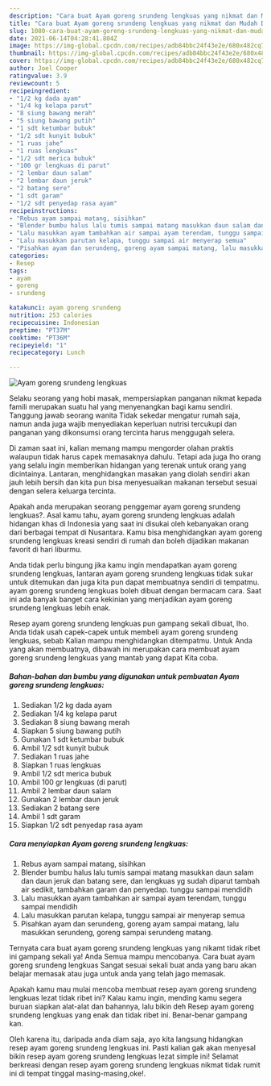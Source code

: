 ```yaml
---
description: "Cara buat Ayam goreng srundeng lengkuas yang nikmat dan Mudah Dibuat"
title: "Cara buat Ayam goreng srundeng lengkuas yang nikmat dan Mudah Dibuat"
slug: 1080-cara-buat-ayam-goreng-srundeng-lengkuas-yang-nikmat-dan-mudah-dibuat
date: 2021-06-14T04:28:41.804Z
image: https://img-global.cpcdn.com/recipes/adb84bbc24f43e2e/680x482cq70/ayam-goreng-srundeng-lengkuas-foto-resep-utama.jpg
thumbnail: https://img-global.cpcdn.com/recipes/adb84bbc24f43e2e/680x482cq70/ayam-goreng-srundeng-lengkuas-foto-resep-utama.jpg
cover: https://img-global.cpcdn.com/recipes/adb84bbc24f43e2e/680x482cq70/ayam-goreng-srundeng-lengkuas-foto-resep-utama.jpg
author: Joel Cooper
ratingvalue: 3.9
reviewcount: 5
recipeingredient:
- "1/2 kg dada ayam"
- "1/4 kg kelapa parut"
- "8 siung bawang merah"
- "5 siung bawang putih"
- "1 sdt ketumbar bubuk"
- "1/2 sdt kunyit bubuk"
- "1 ruas jahe"
- "1 ruas lengkuas"
- "1/2 sdt merica bubuk"
- "100 gr lengkuas di parut"
- "2 lembar daun salam"
- "2 lembar daun jeruk"
- "2 batang sere"
- "1 sdt garam"
- "1/2 sdt penyedap rasa ayam"
recipeinstructions:
- "Rebus ayam sampai matang, sisihkan"
- "Blender bumbu halus lalu tumis sampai matang masukkan daun salam dan daun jeruk dan batang sere, dan lengkuas yg sudah diparut tambah air sedikit, tambahkan garam dan penyedap. tunggu sampai mendidih"
- "Lalu masukkan ayam tambahkan air sampai ayam terendam, tunggu sampai mendidih"
- "Lalu masukkan parutan kelapa, tunggu sampai air menyerap semua"
- "Pisahkan ayam dan serundeng, goreng ayam sampai matang, lalu masukkan serundeng, goreng sampai serundeng matang."
categories:
- Resep
tags:
- ayam
- goreng
- srundeng

katakunci: ayam goreng srundeng 
nutrition: 253 calories
recipecuisine: Indonesian
preptime: "PT37M"
cooktime: "PT36M"
recipeyield: "1"
recipecategory: Lunch

---
```



![Ayam goreng srundeng lengkuas](https://img-global.cpcdn.com/recipes/adb84bbc24f43e2e/680x482cq70/ayam-goreng-srundeng-lengkuas-foto-resep-utama.jpg)

Selaku seorang yang hobi masak, mempersiapkan panganan nikmat kepada famili merupakan suatu hal yang menyenangkan bagi kamu sendiri. Tanggung jawab seorang  wanita Tidak sekedar mengatur rumah saja, namun anda juga wajib menyediakan keperluan nutrisi tercukupi dan panganan yang dikonsumsi orang tercinta harus menggugah selera.

Di zaman  saat ini, kalian memang mampu mengorder olahan praktis walaupun tidak harus capek memasaknya dahulu. Tetapi ada juga lho orang yang selalu ingin memberikan hidangan yang terenak untuk orang yang dicintainya. Lantaran, menghidangkan masakan yang diolah sendiri akan jauh lebih bersih dan kita pun bisa menyesuaikan makanan tersebut sesuai dengan selera keluarga tercinta. 



Apakah anda merupakan seorang penggemar ayam goreng srundeng lengkuas?. Asal kamu tahu, ayam goreng srundeng lengkuas adalah hidangan khas di Indonesia yang saat ini disukai oleh kebanyakan orang dari berbagai tempat di Nusantara. Kamu bisa menghidangkan ayam goreng srundeng lengkuas kreasi sendiri di rumah dan boleh dijadikan makanan favorit di hari liburmu.

Anda tidak perlu bingung jika kamu ingin mendapatkan ayam goreng srundeng lengkuas, lantaran ayam goreng srundeng lengkuas tidak sukar untuk ditemukan dan juga kita pun dapat membuatnya sendiri di tempatmu. ayam goreng srundeng lengkuas boleh dibuat dengan bermacam cara. Saat ini ada banyak banget cara kekinian yang menjadikan ayam goreng srundeng lengkuas lebih enak.

Resep ayam goreng srundeng lengkuas pun gampang sekali dibuat, lho. Anda tidak usah capek-capek untuk membeli ayam goreng srundeng lengkuas, sebab Kalian mampu menghidangkan ditempatmu. Untuk Anda yang akan membuatnya, dibawah ini merupakan cara membuat ayam goreng srundeng lengkuas yang mantab yang dapat Kita coba.

<!--inarticleads1-->

##### Bahan-bahan dan bumbu yang digunakan untuk pembuatan Ayam goreng srundeng lengkuas:

1. Sediakan 1/2 kg dada ayam
1. Sediakan 1/4 kg kelapa parut
1. Sediakan 8 siung bawang merah
1. Siapkan 5 siung bawang putih
1. Gunakan 1 sdt ketumbar bubuk
1. Ambil 1/2 sdt kunyit bubuk
1. Sediakan 1 ruas jahe
1. Siapkan 1 ruas lengkuas
1. Ambil 1/2 sdt merica bubuk
1. Ambil 100 gr lengkuas (di parut)
1. Ambil 2 lembar daun salam
1. Gunakan 2 lembar daun jeruk
1. Sediakan 2 batang sere
1. Ambil 1 sdt garam
1. Siapkan 1/2 sdt penyedap rasa ayam




<!--inarticleads2-->

##### Cara menyiapkan Ayam goreng srundeng lengkuas:

1. Rebus ayam sampai matang, sisihkan
1. Blender bumbu halus lalu tumis sampai matang masukkan daun salam dan daun jeruk dan batang sere, dan lengkuas yg sudah diparut tambah air sedikit, tambahkan garam dan penyedap. tunggu sampai mendidih
1. Lalu masukkan ayam tambahkan air sampai ayam terendam, tunggu sampai mendidih
1. Lalu masukkan parutan kelapa, tunggu sampai air menyerap semua
1. Pisahkan ayam dan serundeng, goreng ayam sampai matang, lalu masukkan serundeng, goreng sampai serundeng matang.




Ternyata cara buat ayam goreng srundeng lengkuas yang nikamt tidak ribet ini gampang sekali ya! Anda Semua mampu mencobanya. Cara buat ayam goreng srundeng lengkuas Sangat sesuai sekali buat anda yang baru akan belajar memasak atau juga untuk anda yang telah jago memasak.

Apakah kamu mau mulai mencoba membuat resep ayam goreng srundeng lengkuas lezat tidak ribet ini? Kalau kamu ingin, mending kamu segera buruan siapkan alat-alat dan bahannya, lalu bikin deh Resep ayam goreng srundeng lengkuas yang enak dan tidak ribet ini. Benar-benar gampang kan. 

Oleh karena itu, daripada anda diam saja, ayo kita langsung hidangkan resep ayam goreng srundeng lengkuas ini. Pasti kalian gak akan menyesal bikin resep ayam goreng srundeng lengkuas lezat simple ini! Selamat berkreasi dengan resep ayam goreng srundeng lengkuas nikmat tidak rumit ini di tempat tinggal masing-masing,oke!.

